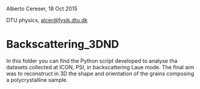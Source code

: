 Alberto Cereser, 18 Oct 2015

DTU physics, alcer@fysik.dtu.dk

# Backscattering_3DND
 
In this folder you can find the Python script developed to analyse tha datasets collected at ICON, PSI, in backscattering Laue mode.
The final aim was to reconstruct in 3D the shape and orientation of the grains composing a polycrystalline sample. 
